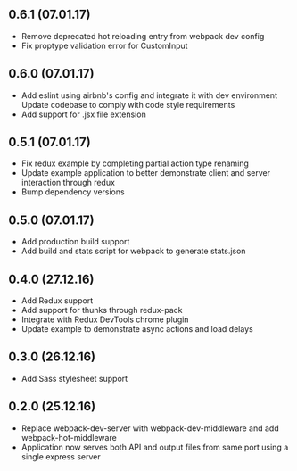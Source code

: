 ## 0.6.1 (07.01.17)
*  Remove deprecated hot reloading entry from webpack dev config
*  Fix proptype validation error for CustomInput

## 0.6.0 (07.01.17)
*  Add eslint using airbnb's config and integrate it with dev environment
Update codebase to comply with code style requirements
*  Add support for .jsx file extension

## 0.5.1 (07.01.17)
*  Fix redux example by completing partial action type renaming
*  Update example application to better demonstrate client and server interaction through redux
*  Bump dependency versions

## 0.5.0 (07.01.17)
*  Add production build support
*  Add build and stats script for webpack to generate stats.json 

## 0.4.0 (27.12.16)
*  Add Redux support
*  Add support for thunks through redux-pack
*  Integrate with Redux DevTools chrome plugin
*  Update example to demonstrate async actions and load delays

## 0.3.0 (26.12.16)
*  Add Sass stylesheet support

## 0.2.0 (25.12.16)
*  Replace webpack-dev-server with webpack-dev-middleware and add webpack-hot-middleware
*  Application now serves both API and output files from same port using a single express server
